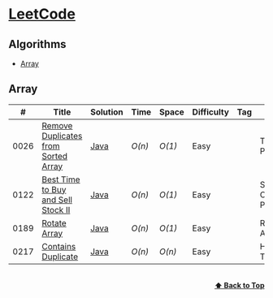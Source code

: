 # [LeetCode](https://leetcode.com/problemset/all/)

## Algorithms
* [Array](https://github.com/kamyu104/LeetCode-Solutions#array)

## Array
|  #  | Title           |  Solution       |  Time           | Space           | Difficulty    | Tag          | Note| 
|-----|---------------- | --------------- | --------------- | --------------- | ------------- |--------------|-----|
0026 | [Remove Duplicates from Sorted Array](https://leetcode.com/problems/remove-duplicates-from-sorted-array/)| [Java](./Java/26_Remove_Duplicates_from_Sorted_Array.java) | _O(n)_       | _O(1)_         | Easy           || Two Pointers
0122 | [Best Time to Buy and Sell Stock II](https://leetcode.com/problems/best-time-to-buy-and-sell-stock-ii/)| [Java](./Java/122_Best_Time_to_Buy_and_Sell_Stock_II.java) | _O(n)_       | _O(1)_         | Easy           || Simple One Pass
0189 | [Rotate Array](https://leetcode.com/problems/rotate-array/)| [Java](./Java/189_Rotate_Array.java) | _O(n)_       | _O(1)_         | Easy           || Reverse Array
0217 | [Contains Duplicate](https://leetcode.com/problems/contains-duplicate/)| [Java](./Java/217_Contains_Duplicate.java) | _O(n)_       | _O(n)_         | Easy           || Hash Table

<br/>
<div align="right">
    <b><a href="#algorithms">⬆️ Back to Top</a></b>
</div>
<br/>
